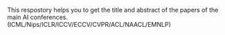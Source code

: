 This respostory helps you to get the title and abstract of the papers of the main AI conferences.(ICML/Nips/ICLR/ICCV/ECCV/CVPR/ACL/NAACL/EMNLP)
